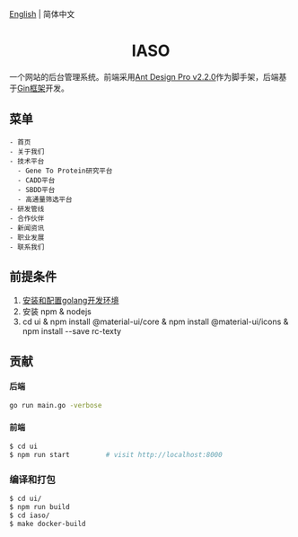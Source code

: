 [English](./README.md) | 简体中文

<h1 align="center">IASO</h1>

  一个网站的后台管理系统。前端采用[Ant Design Pro v2.2.0](https://github.com/ant-design/ant-design-pro/releases/tag/2.2.0)作为脚手架，后端基于[Gin框架](https://github.com/gin-gonic/gin)开发。

## 菜单

```
- 首页
- 关于我们
- 技术平台
  - Gene To Protein研究平台
  - CADD平台
  - SBDD平台
  - 高通量筛选平台
- 研发管线
- 合作伙伴
- 新闻资讯
- 职业发展
- 联系我们
```

## 前提条件
1. [安装和配置golang开发环境](https://golang.org/)
3. 安装 npm & nodejs
4. cd ui & npm install @material-ui/core & npm install @material-ui/icons & npm install --save rc-texty

## 贡献
#### 后端
```bash
go run main.go -verbose
```
#### 前端
```bash
$ cd ui
$ npm run start         # visit http://localhost:8000
```

### 编译和打包
```bash
$ cd ui/
$ npm run build
$ cd iaso/
$ make docker-build
```

